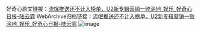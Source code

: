 好奇心原文链接：[流氓推送还不计入榜单，U2新专辑营销一败涂地_娱乐_好奇心日报-陆云霏](https://www.qdaily.com/articles/2450.html)
WebArchive归档链接：[流氓推送还不计入榜单，U2新专辑营销一败涂地_娱乐_好奇心日报-陆云霏](http://web.archive.org/web/20190623151144/https://www.qdaily.com/articles/2450.html)
![image](http://ww3.sinaimg.cn/large/007d5XDply1g3vc2ugukhj30u02gm4qp)
